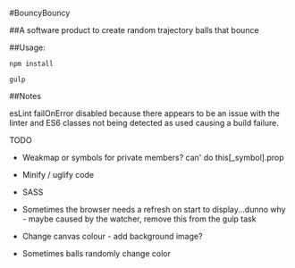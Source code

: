 #BouncyBouncy

##A software product to create random trajectory balls that bounce


##Usage:

`npm install`

`gulp`

##Notes

esLint failOnError disabled because there appears to be an issue with the linter
and ES6 classes not being detected as used causing a build failure.

TODO

- Weakmap or symbols for private members? can' do this[_symbol].prop

- Minify / uglify code

- SASS

- Sometimes the browser needs a refresh on start to display...dunno why - maybe
  caused by the watcher, remove this from the gulp task

- Change canvas colour - add background image?

- Sometimes balls randomly change color

